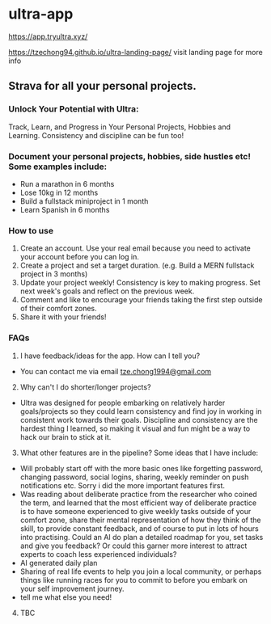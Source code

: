 # ultra-app

https://app.tryultra.xyz/

https://tzechong94.github.io/ultra-landing-page/ visit landing page for more info

## Strava for all your personal projects.
### Unlock Your Potential with Ultra:
Track, Learn, and Progress in Your Personal Projects, Hobbies and Learning. Consistency and discipline can be fun too!

### Document your personal projects, hobbies, side hustles etc! Some examples include:
- Run a marathon in 6 months
- Lose 10kg in 12 months
- Build a fullstack miniproject in 1 month
- Learn Spanish in 6 months

### How to use
1. Create an account. Use your real email because you need to activate your account before you can log in.
2. Create a project and set a target duration. (e.g. Build a MERN fullstack project in 3 months)
3. Update your project weekly! Consistency is key to making progress. Set next week's goals and reflect on the previous week.
4. Comment and like to encourage your friends taking the first step outside of their comfort zones. 
5. Share it with your friends!


### FAQs
1. I have feedback/ideas for the app. How can I tell you? 
- You can contact me via email tze.chong1994@gmail.com

2. Why can't I do shorter/longer projects? 
- Ultra was designed for people embarking on relatively harder goals/projects so they could learn consistency and find joy in working in consistent work towards their goals. Discipline and consistency are the hardest thing I learned, so making it visual and fun might be a way to hack our brain to stick at it.

3. What other features are in the pipeline?
Some ideas that I have include:
- Will probably start off with the more basic ones like forgetting password, changing password, social logins, sharing, weekly reminder on push notifications etc. Sorry i did the more important features first. 
- Was reading about deliberate practice from the researcher who coined the term, and learned that the most efficient way of deliberate practice is to have someone experienced to give weekly tasks outside of your comfort zone, share their mental representation of how they think of the skill, to provide constant feedback, and of course to put in lots of hours into practising. Could an AI do plan a detailed roadmap for you, set tasks and give you feedback? Or could this garner more interest to attract experts to coach less experienced individuals? 
- AI generated daily plan
- Sharing of real life events to help you join a local community, or perhaps things like running races for you to commit to before you embark on your self improvement journey.
- tell me what else you need!

4. TBC

